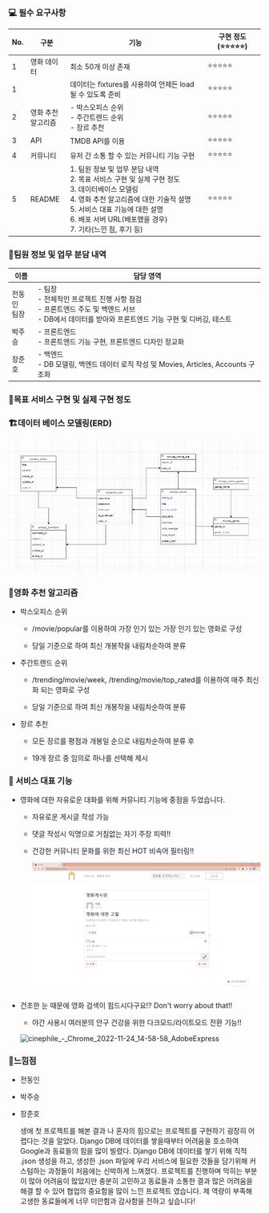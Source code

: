 ### 💻 필수 요구사항

| No. | 구분             | 기능                                                                                                                                                                     | 구현 정도(⭐⭐⭐⭐⭐) |
| --- | -------------- | ---------------------------------------------------------------------------------------------------------------------------------------------------------------------- | ------------ |
| 1   | 영화 데이터         | 최소 50개 이상 존재<br/>                                                                                                                                                      | ⭐⭐⭐⭐⭐        |
| 1   |                | 데이터는 fixtures를 사용하여 언제든 load 될 수 있도록 준비                                                                                                                                | ⭐⭐⭐⭐⭐        |
| 2   | 영화 추천<br/>알고리즘 | - 박스오피스 순위<br/>- 주간트렌드 순위<br/>- 장르 추천                                                                                                                                  | ⭐⭐⭐⭐⭐        |
| 3   | API            | TMDB API를 이용                                                                                                                                                           | ⭐⭐⭐⭐⭐        |
| 4   | 커뮤니티           | 유저 간 소통 할 수 있는 커뮤니티 기능 구현                                                                                                                                              | ⭐⭐⭐⭐⭐        |
| 5   | README         | 1. 팀원 정보 및 업무 분담 내역<br/>2. 목표 서비스 구현 및 실제 구현 정도<br/>3. 데이터베이스 모델링<br/>4. 영화 추천 알고리즘에 대한 기술적 설명<br/>5. 서비스 대표 기능에 대한 설명<br/>6. 배포 서버 URL(배포했을 경우)<br/>7. 기타(느낀 점, 후기 등) | ⭐⭐⭐⭐⭐        |

### 🤝팀원 정보 및 업무 분담 내역

| 이름        | 담당 영역                                                                                             |
| --------- | ------------------------------------------------------------------------------------------------- |
| 전동인<br>팀장 | - 팀장<br>- 전체적인 프로젝트 진행 사항 점검<br>- 프론트엔드 주도 및 백엔드 서브<br>- DB에서 데이터를 받아와 프론트엔드 기능 구현 및 디버깅, 테스트<br> |
| 박주승       | - 프론트엔드 <br>- 프론트엔드 기능 구현, 프론트엔드 디자인 정교화                                                          |
| 장준호       | - 백엔드<br>- DB 모델링, 백엔드 데이터 로직 작성 및 Movies, Articles, Accounts 구조화                                 |

### 🥇목표 서비스 구현 및 실제 구현 정도

### 🏗데이터 베이스 모델링(ERD)

![ERD](README_assets/b4e7a728639ade25968989a6024412a4b26493ab.png)

### 📝영화 추천 알고리즘

- 박스오피스 순위
  
  - /movie/popular를 이용하여 가장 인기 있는 가장 인기 있는 영화로 구성
  
  - 당일 기준으로 하여 최신 개봉작을 내림차순하여 분류

- 주간트렌드 순위
  
  - /trending/movie/week, /trending/movie/top_rated를 이용하여 매주 최신화 되는 영화로 구성
  
  - 당일 기준으로 하여 최신 개봉작을 내림차순하여 분류

- 장르 추천
  
  - 모든 장르를 평점과 개봉일 순으로 내림차순하여 분류 후
  
  - 19개 장르 중 임의로 하나를 선택해 제시

### 🎨 서비스 대표 기능

* 영화에 대한 자유로운 대화를 위해 커뮤니티 기능에 중점을 두었습니다.
  
  * 자유로운 게시글 작성 가능
  
  * 댓글 작성시 익명으로 거침없는 자기 주장 피력!!
  
  * 건강한 커뮤니티 문화를 위한 최신 HOT 비속어 필터링!!
    
    ![cinephile_-_Chrome_2022-11-24_15-39-18_AdobeExpress](README_assets/de7bcf4f86209fd678b322f8b04e91de23111b4f.gif)

* 건조한 눈 때문에 영화 검색이 힘드시다구요!? Don't worry about that!!
  
  * 야간 사용시 여러분의 안구 건강을 위한 다크모드/라이트모드 전환 기능!!
  
  ![cinephile_-_Chrome_2022-11-24_14-58-58_AdobeExpress](README_assets/8fe8bc778b9327b68e35910b8d7dc2b5416fc4bb.gif)

### 🤔느낌점

* 전동인

* 박주승

* 장준호
  
  생애 첫 프로젝트를 해본 결과 나 혼자의 힘으로는 프로젝트를 구현하기 굉장히 어렵다는 것을 알았다. Django DB에 데이터를 쌓을때부터 어려움을 호소하여 Google과 동료들의 힘을 많이 빌렸다. Django DB에 데이터를 쌓기 위해 직적 .json 생성을 하고, 생성한 .json 파일에 우리 서비스에 필요한 것들을 담기위해 커스텀하는 과정들이 처음에는 신박하게 느껴졌다. 프로젝트를 진행하며 막히는 부분이 많아 어려움이 많았지만 충분히 고민하고 동료들과 소통한 결과 많은 어려움을 해결 할 수 있어 협업의 중요함을 많이 느낀 프로젝트 였습니다. 제 역량이 부족해 고생한 동료들에게 너무 미안함과 감사함을 전하고 싶습니다!
